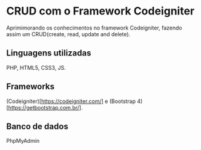 CRUD com o Framework Codeigniter 
=================================
Aprimimorando os conhecimentos no framework Codeigniter, fazendo assim um CRUD(create, read, update and delete).

Linguagens utilizadas
----------------------
PHP, HTML5, CSS3, JS.

Frameworks
-------------
(Codeigniter)[https://codeigniter.com/] e (Bootstrap 4)[https://getbootstrap.com.br/].

Banco de dados
-------------------
PhpMyAdmin
